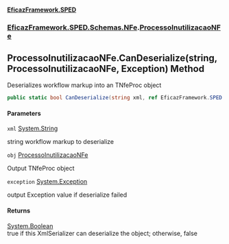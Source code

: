 #### [EficazFramework.SPED](EficazFrameworkSPED.md 'EficazFramework SPED')
### [EficazFramework.SPED.Schemas.NFe](EficazFramework.SPED.Schemas.NFe.md 'EficazFramework.SPED.Schemas.NFe').[ProcessoInutilizacaoNFe](EficazFramework.SPED.Schemas.NFe/ProcessoInutilizacaoNFe.md 'EficazFramework.SPED.Schemas.NFe.ProcessoInutilizacaoNFe')

## ProcessoInutilizacaoNFe.CanDeserialize(string, ProcessoInutilizacaoNFe, Exception) Method

Deserializes workflow markup into an TNfeProc object

```csharp
public static bool CanDeserialize(string xml, ref EficazFramework.SPED.Schemas.NFe.ProcessoInutilizacaoNFe obj, ref System.Exception exception);
```
#### Parameters

<a name='EficazFramework.SPED.Schemas.NFe.ProcessoInutilizacaoNFe.CanDeserialize(string,EficazFramework.SPED.Schemas.NFe.ProcessoInutilizacaoNFe,System.Exception).xml'></a>

`xml` [System.String](https://docs.microsoft.com/en-us/dotnet/api/System.String 'System.String')

string workflow markup to deserialize

<a name='EficazFramework.SPED.Schemas.NFe.ProcessoInutilizacaoNFe.CanDeserialize(string,EficazFramework.SPED.Schemas.NFe.ProcessoInutilizacaoNFe,System.Exception).obj'></a>

`obj` [ProcessoInutilizacaoNFe](EficazFramework.SPED.Schemas.NFe/ProcessoInutilizacaoNFe.md 'EficazFramework.SPED.Schemas.NFe.ProcessoInutilizacaoNFe')

Output TNfeProc object

<a name='EficazFramework.SPED.Schemas.NFe.ProcessoInutilizacaoNFe.CanDeserialize(string,EficazFramework.SPED.Schemas.NFe.ProcessoInutilizacaoNFe,System.Exception).exception'></a>

`exception` [System.Exception](https://docs.microsoft.com/en-us/dotnet/api/System.Exception 'System.Exception')

output Exception value if deserialize failed

#### Returns
[System.Boolean](https://docs.microsoft.com/en-us/dotnet/api/System.Boolean 'System.Boolean')  
true if this XmlSerializer can deserialize the object; otherwise, false